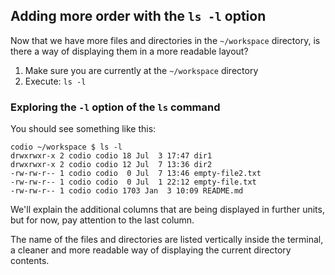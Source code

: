 ## Adding more order with the `ls -l` option

Now that we have more files and directories in the `~/workspace` directory, is there a way of displaying them in a more readable layout?

1. Make sure you are currently at the `~/workspace` directory
2. Execute: `ls -l`

### Exploring the `-l` option of the `ls` command

You should see something like this:

```
codio ~/workspace $ ls -l
drwxrwxr-x 2 codio codio 18 Jul  3 17:47 dir1
drwxrwxr-x 2 codio codio 12 Jul  7 13:36 dir2
-rw-rw-r-- 1 codio codio  0 Jul  7 13:46 empty-file2.txt
-rw-rw-r-- 1 codio codio  0 Jul  1 22:12 empty-file.txt
-rw-rw-r-- 1 codio codio 1703 Jan  3 10:09 README.md
```

We'll explain the additional columns that are being displayed in further units, but for now, pay attention to the last column. 

The name of the files and directories are listed vertically inside the terminal, a cleaner and more readable way of displaying the current directory contents.